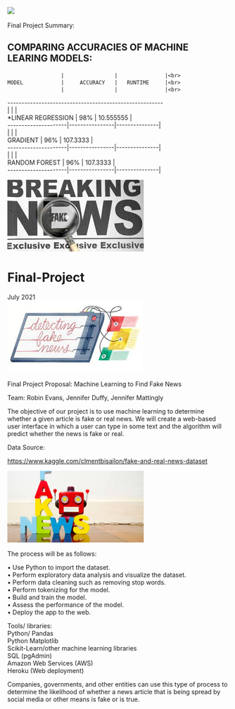 ![](Images/)

Final Project Summary:



COMPARING ACCURACIES OF MACHINE LEARING MODELS:<br>
-------------------------------------------------------
                     |                |               |<br>
    MODEL            |     ACCURACY   |   RUNTIME     |<br>
                     |                |               |<br>
-------------------------------------------------------<br>
                     |                |               |<br>
*LINEAR REGRESSION   |      98%       |   10.555555   |<br>
---------------------|----------------|---------------|<br>
                     |                |               |<br>
GRADIENT             |      96%       |   107.3333    |<br>
---------------------|----------------|---------------|<br>
                     |                |               |<br>
RANDOM FOREST        |      96%       |   107.3333    |<br>
---------------------|----------------|---------------|<br>





![](Images/BreakingNews.jpg)


# Final-Project

July 2021<br>
![](Images/Detecting.jpg)

Final Project Proposal: 
Machine Learning to Find Fake News

Team: Robin Evans, Jennifer Duffy, Jennifer Mattingly


The objective of our project is to use machine learning to determine whether a given article is fake or real news. We will create a web-based user interface in which a user can type in some text and the algorithm will predict whether the news is fake or real.


Data Source:

https://www.kaggle.com/clmentbisailon/fake-and-real-news-dataset<br>


![](Images/FakeNewBots.jpg)

  
The process will be as follows:<br>

•	Use Python to import the dataset.<br>
•	Perform exploratory data analysis and visualize the dataset.<br>
•	Perform data cleaning such as removing stop words.<br>
•	Perform tokenizing for the model.<br>
•	Build and train the model.<br>
•	Assess the performance of the model.<br>
•	Deploy the app to the web.<br>


Tools/ libraries:
<br>
Python/ Pandas<br>
Python Matplotlib<br>
Scikit-Learn/other machine learning libraries<br>
SQL (pgAdmin)<br>
Amazon Web Services (AWS)<br>
Heroku (Web deployment)<br>
	


Companies, governments, and other entities can use this type of process to determine the likelihood of whether a news article that is being spread by social media or other means is fake or is true.




